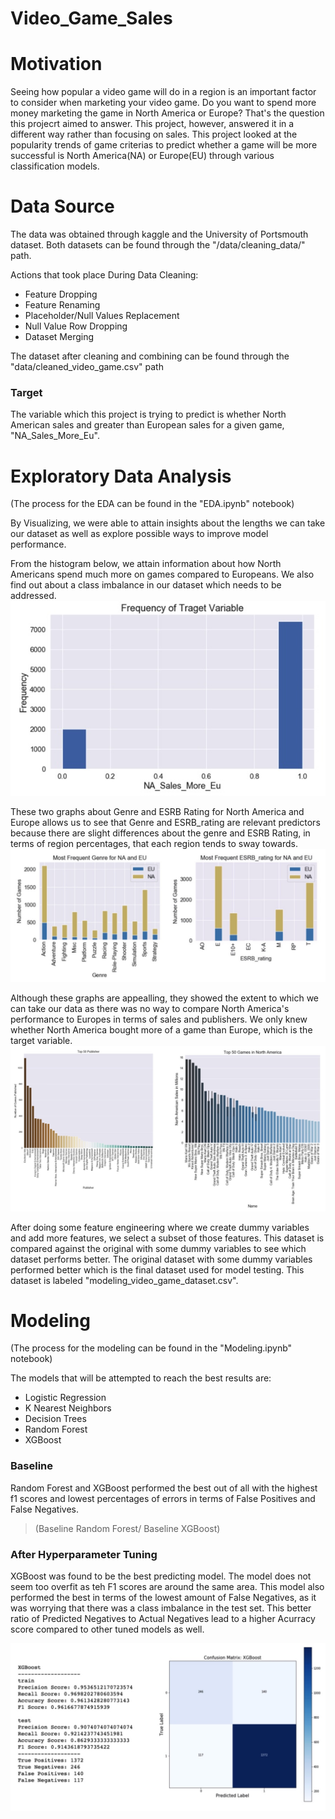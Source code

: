# Video_Game_Sales

# Motivation

Seeing how popular a video game will do in a region is an important factor to consider when marketing your video game. Do you want to spend more money marketing the game in North America or Europe? That's the question this projecrt aimed to answer. This project, however, answered it in a different way rather than focusing on sales. This project looked at the popularity trends of game criterias to predict whether a game will be more successful is North America(NA) or Europe(EU) through various classification models.

# Data Source

The data was obtained through kaggle and the University of Portsmouth dataset. Both datasets can be found through the "/data/cleaning_data/" path.

Actions that took place During Data Cleaning:
- Feature Dropping
- Feature Renaming
- Placeholder/Null Values Replacement
- Null Value Row Dropping
- Dataset Merging

The dataset after cleaning and combining can be found through the "data/cleaned_video_game.csv" path

### Target

The variable which this project is trying to predict is whether North American sales and greater than European sales for a given game, "NA_Sales_More_Eu".

# Exploratory Data Analysis
(The process for the EDA can be found in the "EDA.ipynb" notebook)

By Visualizing, we were able to attain insights about the lengths we can take our dataset as well as explore possible ways to improve model performance.

From the histogram below, we attain information about how North Americans spend much more on games compared to Europeans. We also find out about a class imbalance in our dataset which needs to be addressed.
<img src="pictures/Image%205-9-19%20at%201.34%20PM.jpg">


These two graphs about Genre and ESRB Rating for North America and Europe allows us to see that Genre and ESRB_rating are relevant predictors because there are slight differences about the genre and ESRB Rating, in terms of region percentages, that each region tends to sway towards. 
<img src="pictures/Image%205-9-19%20at%201.51%20PM.jpg">


Although these graphs are appealling, they showed the extent to which we can take our data as there was no way to compare North America's performance to Europes in terms of sales and publishers. We only knew whether North America bought more of a game than Europe, which is the target variable.
<img src="pictures/Image%205-9-19%20at%201.52%20PM.jpg">


After doing some feature engineering where we create dummy variables and add more features, we select a subset of those features. This dataset is compared against the original with some dummy variables to see which dataset performs better. The original dataset with some dummy variables performed better which is the final dataset used for model testing. This dataset is labeled "modeling_video_game_dataset.csv".

# Modeling
(The process for the modeling can be found in the "Modeling.ipynb" notebook)

The models that will be attempted to reach the best results are:
- Logistic Regression
- K Nearest Neighbors
- Decision Trees
- Random Forest
- XGBoost

### Baseline

Random Forest and XGBoost performed the best out of all with the highest f1 scores and lowest percentages of errors in terms of False Positives and False Negatives.
> (Baseline Random Forest/ Baseline XGBoost)

### After Hyperparameter Tuning

XGBoost was found to be the best predicting model. The model does not seem too overfit as teh F1 scores are around the same area. This model also performed the best in terms of the lowest amount of False Negatives, as it was worrying that there was a class imbalance in the test set. This better ratio of Predicted Negatives to Actual Negatives lead to a higher Acurracy score compared to other tuned models as well.

<img src="pictures/Image%205-9-19%20at%207.43%20PM.jpg">

